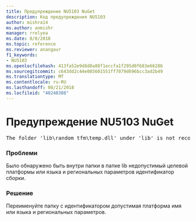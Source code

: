 ```yaml
---
title: Предупреждение NU5103 NuGet
description: Код предупреждения NU5103
author: mishra14
ms.author: anmishr
manager: rrelyea
ms.date: 8/8/2018
ms.topic: reference
ms.reviewer: anangaur
f1_keywords:
- NU5103
ms.openlocfilehash: 413fa52e9d8d8a88f1eccfa1f295d0f683e66286
ms.sourcegitcommit: c643dd2c44e085601551ff7079d696bcc3ad2b49
ms.translationtype: MT
ms.contentlocale: ru-RU
ms.lasthandoff: 08/21/2018
ms.locfileid: "40248308"
---
```

# <a name="nuget-warning-nu5103"></a>Предупреждение NU5103 NuGet
<pre>The folder 'lib\random_tfm\temp.dll' under 'lib' is not recognized as a valid framework name or a supported culture identifier. Rename it to a valid framework name or culture identifier.</pre>

### <a name="issue"></a>Проблеми

Было обнаружено быть внутри папки в папке lib недопустимый целевой платформы или языка и региональных параметров идентификатор сборки.


### <a name="solution"></a>Решение

Переименуйте папку с идентификатором допустимая платформа имя или языка и региональных параметров.

